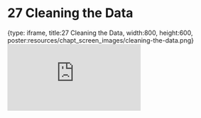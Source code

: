 # 27 Cleaning the Data
 
{type: iframe, title:27 Cleaning the Data, width:800, height:600, poster:resources/chapt_screen_images/cleaning-the-data.png}
![](https://datatrail-jhu.github.io/DataTrail/no_toc/cleaning-the-data.html)
 

 
